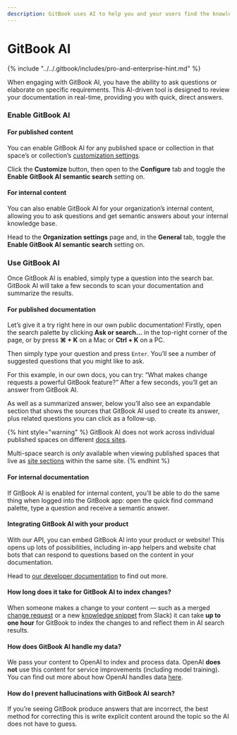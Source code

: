 ```yaml
---
description: GitBook uses AI to help you and your users find the knowledge you need, faster
---
```


# GitBook AI

{% include "../../.gitbook/includes/pro-and-enterprise-hint.md" %}

When engaging with GitBook AI, you have the ability to ask questions or elaborate on specific requirements. This AI-driven tool is designed to review your documentation in real-time, providing you with quick, direct answers.

### Enable GitBook AI

#### For published content

You can enable GitBook AI for any published space or collection in that space’s or collection’s [customization settings](../../publishing-documentation/customization.md).&#x20;

Click the **Customize** button, then open to the **Configure** tab and toggle the **Enable** **GitBook AI semantic search** setting on.

#### For internal content

You can also enable GitBook AI for your organization’s internal content, allowing you to ask questions and get semantic answers about your internal knowledge base.&#x20;

Head to the **Organization settings** page and, in the **General** tab, toggle the **Enable GitBook AI semantic search** setting on.

### Use GitBook AI <a href="#how-do-i-use-gitbook-ai" id="how-do-i-use-gitbook-ai"></a>

Once GitBook AI is enabled, simply type a question into the search bar. GitBook AI will take a few seconds to scan your documentation and summarize the results.

#### For published documentation

Let’s give it a try right here in our own public documentation! Firstly, open the search palette by clicking **Ask or search…** in the top-right corner of the page, or by press **⌘ + K** on a Mac or **Ctrl + K** on a PC.

Then simply type your question and press `Enter`. You’ll see a number of suggested questions that you might like to ask.

For this example, in our own docs, you can try: “What makes change requests a powerful GitBook feature?” After a few seconds, you’ll get an answer from GitBook AI.

As well as a summarized answer, below you’ll also see an expandable section that shows the sources that GitBook AI used to create its answer, plus related questions you can click as a follow-up.

{% hint style="warning" %}
GitBook AI does not work across individual published spaces on different [docs sites](../../publishing-documentation/publish-a-docs-site/).

Multi-space search is _only_ available when viewing published spaces that live as [site sections](../../publishing-documentation/site-structure/site-sections.md) within the same site.&#x20;
{% endhint %}

#### For internal documentation

If GitBook AI is enabled for internal content, you’ll be able to do the same thing when logged into the GitBook app: open the quick find command palette, type a question and receive a semantic answer.

#### Integrating GitBook AI with your product

With our API, you can embed GitBook AI into your product or website! This opens up lots of possibilities, including in-app helpers and website chat bots that can respond to questions based on the content in your documentation.

Head to [our developer documentation](https://developer.gitbook.com/gitbook-api/reference/search#get-ai-search-results-from-all-spaces-for-the-currently-authenticated-user) to find out more.

#### How long does it take for GitBook AI to index changes?

When someone makes a change to your content — such as a merged [change request](../../collaboration/change-requests.md) or a new [knowledge snippet](../../snippets/snippets-beta.md) from Slack) it can take **up to one hour** for GitBook to index the changes to and reflect them in AI search results.

#### How does GitBook AI handle my data?

We pass your content to OpenAI to index and process data. OpenAI **does not** use this content for service improvements (including model training). You can find out more about how OpenAI handles data [here](https://openai.com/blog/introducing-chatgpt-and-whisper-apis#developer-focus).

#### How do I prevent hallucinations with GitBook AI search?

If you’re seeing GitBook produce answers that are incorrect, the best method for correcting this is write explicit content around the topic so the AI does not have to guess.
